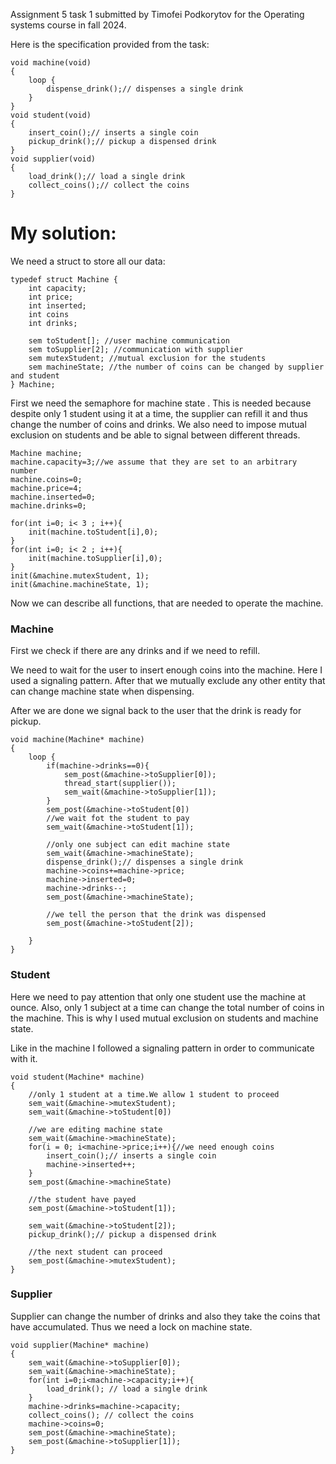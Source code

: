Assignment 5 task 1 submitted by Timofei Podkorytov for the Operating systems course in fall 2024.

Here is the specification provided from the task:
```
void machine(void)
{
	loop {
		dispense_drink();// dispenses a single drink
	}
}
void student(void)
{
	insert_coin();// inserts a single coin
	pickup_drink();// pickup a dispensed drink	
}
void supplier(void)
{
	load_drink();// load a single drink
	collect_coins();// collect the coins	
}
```

# My solution:
We need a struct to store all our data:

```
typedef struct Machine {
	int capacity;
	int price;
	int inserted;
	int coins
	int drinks;
	
	sem toStudent[]; //user machine communication
	sem toSupplier[2]; //communication with supplier
	sem mutexStudent; //mutual exclusion for the students
	sem machineState; //the number of coins can be changed by supplier and student
} Machine;
```

First we need the semaphore for machine state . This is needed because despite only 1 student using it at a time, the supplier can refill it and thus change the number of coins and drinks. We also need to impose mutual exclusion on students and be able to signal between different threads.
```
Machine machine;
machine.capacity=3;//we assume that they are set to an arbitrary number
machine.coins=0;
machine.price=4;
machine.inserted=0;
machine.drinks=0;

for(int i=0; i< 3 ; i++){
	init(machine.toStudent[i],0);
}
for(int i=0; i< 2 ; i++){
	init(machine.toSupplier[i],0);
}
init(&machine.mutexStudent, 1);
init(&machine.machineState, 1);
```

Now we can describe all functions, that are needed to operate the machine.
### Machine
First we check if there are any drinks and if we need to refill.

We need to wait for the user to insert enough coins into the machine. Here I used a signaling pattern. After that we mutually exclude any other entity that can change machine state when dispensing.

After we are done we signal back to the user that the drink is ready for pickup. 

```
void machine(Machine* machine)
{
	loop {
		if(machine->drinks==0){
			sem_post(&machine->toSupplier[0]);
			thread_start(supplier());
			sem_wait(&machine->toSupplier[1]);
		}
		sem_post(&machine->toStudent[0])
		//we wait fot the student to pay
		sem_wait(&machine->toStudent[1]);
		
		//only one subject can edit machine state
		sem_wait(&machine->machineState);
		dispense_drink();// dispenses a single drink
		machine->coins+=machine->price;
		machine->inserted=0;
		machine->drinks--;
		sem_post(&machine->machineState);
		
		//we tell the person that the drink was dispensed
		sem_post(&machine->toStudent[2]);
		
	}
}
```

### Student
Here we need to pay attention that only one student use the machine at ounce. Also, only 1 subject at a time can change the total number of coins in the machine. This is why I used mutual exclusion on students and machine state.

Like in the machine I followed a signaling pattern in order to communicate with it.
```
void student(Machine* machine)
{
	//only 1 student at a time.We allow 1 student to proceed
	sem_wait(&machine->mutexStudent);
	sem_wait(&machine->toStudent[0])
	
	//we are editing machine state
	sem_wait(&machine->machineState);
	for(i = 0; i<machine->price;i++){//we need enough coins
		insert_coin();// inserts a single coin
		machine->inserted++;
	}
	sem_post(&machine->machineState)

	//the student have payed
	sem_post(&machine->toStudent[1]);
	
	sem_wait(&machine->toStudent[2]);
	pickup_drink();// pickup a dispensed drink
	
	//the next student can proceed
	sem_post(&machine->mutexStudent);
}
```
### Supplier
Supplier can change the number of drinks and also they take the coins that have accumulated. Thus we need a lock on machine state.
```
void supplier(Machine* machine)
{
	sem_wait(&machine->toSupplier[0]);
	sem_wait(&machine->machineState);
	for(int i=0;i<machine->capacity;i++){
		load_drink(); // load a single drink
	}
	machine->drinks=machine->capacity;
	collect_coins(); // collect the coins
	machine->coins=0;
	sem_post(&machine->machineState);
	sem_post(&machine->toSupplier[1]);
}
```
